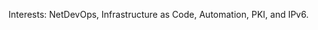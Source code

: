 Interests: NetDevOps, Infrastructure as Code, Automation, PKI, and IPv6.
<!---
- 🌱 I’m currently learning every day.
- 💞️ I’m looking to collaborate on ...
- 📫 How to reach me ...
--->
<!---
opelletier/opelletier is a ✨ special ✨ repository because its `README.md` (this file) appears on your GitHub profile.
You can click the Preview link to take a look at your changes.
--->
